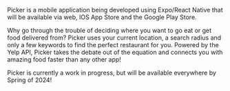 Picker is a mobile application being developed using Expo/React Native that will be available via web, IOS App Store and the Google Play Store. 

Why go through the trouble of deciding where you want to go eat or get food delivered from? Picker uses your current location, a search radius and only a few keywords to find the perfect restaurant for you. Powered by the Yelp API, Picker takes the debate out of the equation and connects you with amazing food faster than any other app!

Picker is currently a work in progress, but will be available everywhere by Spring of 2024!
